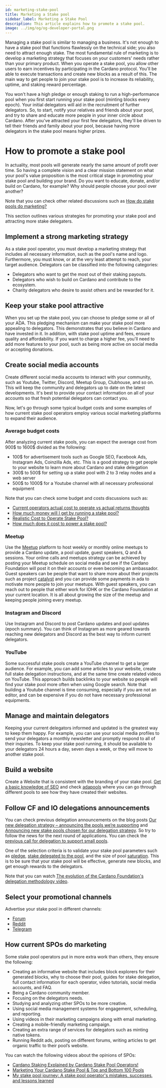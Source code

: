 ```yaml
---
id: marketing-stake-pool
title: Marketing a Stake pool
sidebar_label: Marketing a Stake Pool
description: This article explains how to promote a stake pool.
image: ../img/og/og-developer-portal.png
---
```


Managing a stake pool is similar to managing a business. It's not enough to have a stake pool that functions flawlessly on the technical side; you also need to attract enough stake. The most fundamental rule of marketing is to develop a marketing strategy that focuses on your customers' needs rather than your primary product. When you operate a stake pool, you allow other users to earn incentives by participating in the Cardano protocol. You'll be able to execute transactions and create new blocks as a result of this. The main way to get people to join your stake pool is to increase its reliability, uptime, and staking reward percentage.

You won't have a high pledge or enough staking to run a high-performance pool when you first start running your stake pool (minting blocks every epoch). Your initial delegators will aid in the recruitment of further delegators. So, to start, notify your relatives and friends about your pool, and try to share and educate more people in your inner circle about Cardano. After you've attracted your first few delegators, they'll be driven to tell their friends and family about your pool, because having more delegators in the stake pool means higher prizes.

# How to promote a stake pool

In actuality, most pools will generate nearly the same amount of profit over time. So having a complete vision and a clear mission statement on what your pool's value proposition is the most critical stage in promoting your stake pool and building your brand. Do you want to educate, donate, and/or build on Cardano, for example? Why should people choose your pool over another?

Note that you can check other related discussions such as [How do stake pools do marketing?](https://www.reddit.com/r/cardano/comments/m8nq5e/how_do_stake_pools_do_marketing/)

This section outlines various strategies for promoting your stake pool and attracting more stake delegaters.

## Implement a strong marketing strategy

As a stake pool operator, you must develop a marketing strategy that includes all necessary information, such as the pool's name and logo. Furthermore, you must know, or at the very least attempt to reach, your target audience. Delegators can be classified into the following categories:

* Delegators who want to get the most out of their staking payouts.
* Delegators who wish to build on Cardano and contribute to the ecosystem.
* Charity delegators who desire to assist others and be rewarded for it.

## Keep your stake pool attractive

When you set up the stake pool, you can choose to pledge some or all of your ADA. This pledging mechanism can make your stake pool more appealing to delegators. This demonstrates that you believe in Cardano and have invested in it. In addition, with stake pool uptime and fees, ensure quality and affordability. If you want to charge a higher fee, you'll need to add more features to your pool, such as being more active on social media or accepting donations.

## Create social media accounts

Create different social media accounts to interact with your community, such as Youtube, Twitter, Discord, Meetup Group, Clubhouse, and so on. This will keep the community and delegators up to date on the latest developments. It's best to provide your contact information on all of your accounts so that fresh potential delegators can contact you.

Now, let's go through some typical budget costs and some examples of how current stake pool operators employ various social marketing platforms to expand their audience.

### Average budget costs

After analyzing current stake pools, you can expect the average cost from 900$ to 1600$ divided as the following:
* 100$ for advertisement tools such as Google SEO, Facebook Ads, Instagram Ads, Coinzilla Ads, etc. This is a good strategy to get people to your website to learn more about Cardano and stake delegation
* 300$ to 500$ for setting up a stake pool with 2 to 3 relay nodes and a web server
* 500$ to 1000$ for a Youtube channel with all  necessary professional equipment

Note that you can check some budget and costs discussions such as:
* [Current operators actual cost to operate vs actual returns thoughts](https://forum.cardano.org/t/current-operators-actual-cost-to-operate-vs-actual-returns-thoughts/59158/10)
* [How much money will I get by running a stake pool?](https://cardano.org/stake-pool-operation#faq)
* [Realistic Cost to Operate Stake Pool?](https://forum.cardano.org/t/realistic-cost-to-operate-stake-pool/40056)
* [How much does it cost to power a stake pool?](https://www.reddit.com/r/cardano/comments/jarnh1/how_much_does_it_cost_to_power_a_stake_pool/)

### Meetup

Use the [Meetup](https://www.meetup.com/) platform to host weekly or monthly online meetups to provide a Cardano update, a pool update, guest speakers, Q and A sessions.
Your online calls and meetups strategy can be achieved by posting your Meetup schedule on social media and see if the Cardano Foundation will post it on their accounts or even becoming an ambassador. Guest speakers can be people that want to share more about their projects such as project [catalyst](https://forum.cardano.org/t/user-guide-ways-to-participate-in-project-catalyst/49405) and you can provide some payments in ada to motivate more people to join your meetups. With guest speakers, you can reach out to people that either work for IOHK or the Cardano Foundation at your current location. It is all about growing the size of the meetup and keeping people joining every meetup.

### Instagram and Discord

Use Instagram and Discord to post Cardano updates and pool updates (epoch summary). You can think of Instagram as more geared towards reaching new delegators and Discord as the best way to inform current delegators.

### YouTube

Some successful stake pools create a YouTube channel to get a larger audience.
For example, you can add some articles to your website, create full stake delegation instructions, and at the same time create related videos on YouTube. This approach builds backlinks to your website so people will find your stake pool more often when using Google search. Note that building a Youtube channel is time consuming, especially if you are not an editor, and can be expensive if you do not have necessary professional equipments.

## Manage and maintain delegators

Keeping your current delegators informed and updated is the greatest way to keep them happy. For example, you can use your social media profiles to send your delegators a monthly newsletter and promptly respond to all of their inquiries. To keep your stake pool running, it should be available to your delegators 24 hours a day, seven days a week, or they will move to another stake pool.

## Build a website

Create a Website that is consistent with the branding of your stake pool. [Get a basic knowledge of SEO](https://developers.google.com/search/docs/beginner/seo-starter-guide) and check [adapools](https://adapools.org/) where you can go through different pools to see how they have created their websites.

## Follow CF and IO delegations announcements

You can check previous delegation announcements on the blog posts [Our new delegation strategy – announcing the pools we’re supporting](https://iohk.io/en/blog/posts/2021/01/22/our-new-delegation-strategy-announcing-the-pools-we-are-supporting/) and [Announcing new stake pools chosen for our delegation strategy](https://iohk.io/en/blog/posts/2021/05/14/announcing-new-stake-pools-chosen-for-our-delegation-strategy/). So try to follow the news for the next round of applications. You can check the [previous call for delegation to support small pools](https://forum.cardano.org/t/iohk-new-call-for-delegation-to-support-small-pools/56589).

One of the selection criteria is to validate your stake pool parameters such as [pledge](https://docs.cardano.org/learn/pledging-rewards), [stake delegated to the pool](https://docs.cardano.org/core-concepts/delegation), and the size of pool [saturation](https://docs.cardano.org/glossary/#saturation). This is to be sure that your stake pool will be effective, generate new blocks, and get enough rewards to the delegators.

Note that you can watch [The evolution of the Cardano Foundation's delegation methodology video](https://www.youtube.com/watch?v=lq2sXYVDlX8).

## Select your promotional channels

Advertise your stake pool in different channels:
* [Forum](https://forum.cardano.org/c/staking-delegation/stake-pool-introductions/118)
* [Reddit](https://www.reddit.com/r/CardanoStakePools/)
* [Telegram](https://t.me/adastakepools)

## How current SPOs do marketing

Some stake pool operators put in more extra work than others, they ensure the following:
* Creating an informative website that includes block explorers for their generated blocks, why to choose their pool, guides for stake delegation, full contact information for each operator, video tutorials, social media accounts, and FAQ.
* Being a Cardano community member.
* Focusing on the delegators needs.
* Studying and analyzing other SPOs to be more creative.
* Using social media management systems for engagement, scheduling, and reporting.
* Using videos in their marketing campaigns along with email marketing.
* Creating a mobile-friendly marketing campaign.
* Creating an extra range of services for delegators such as minting native tokens.
* Running Reddit ads, posting on different forums, writing articles to get organic traffic to their pool’s website.

You can watch the following videos about the opinions of SPOs:
* [Cardano Staking Explained by Cardano Stake Pool Operators!](https://www.youtube.com/watch?v=doe_XSkpMMw)
* [Marketing Your Cardano Stake Pool & Top and Bottom 100 Pools](https://www.youtube.com/watch?v=s7xSy89czeQ)
* [My stake pool journey: A stake pool operator's mistakes, successes, and lessons learned](https://www.youtube.com/watch?v=V2x--vx5H88)
